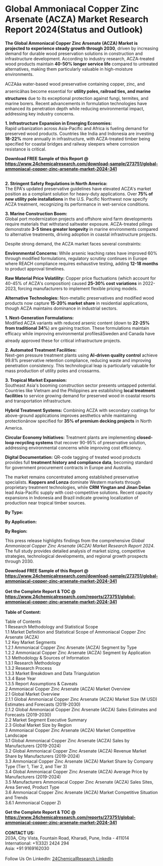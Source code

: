 <h1>Global Ammoniacal Copper Zinc Arsenate (ACZA) Market Research Report 2024(Status and Outlook)</h1><p><strong>The Global Ammoniacal Copper Zinc Arsenate (ACZA) Market is projected to experience steady growth through 2030</strong>, driven by increasing demand for durable wood preservation solutions in construction and infrastructure development. According to industry research, ACZA-treated wood products maintain <strong>40-50% longer service life</strong> compared to untreated alternatives, making them particularly valuable in high-moisture environments.</p><p>ACZAâa water-based wood preservative containing copper, zinc, and arsenicâhas become essential for <strong>utility poles, railroad ties, and marine structures</strong> due to its exceptional protection against fungi, termites, and marine borers. Recent advancements in formulation technologies have enhanced its penetration depth while reducing environmental impact, addressing key industry concerns.</p><p><strong>1. Infrastructure Expansion in Emerging Economies:</strong><br>
Rapid urbanization across Asia-Pacific and Africa is fueling demand for preserved wood products. Countries like India and Indonesia are investing <strong>18-22%</strong> more annually in infrastructure, with ACZA-treated timber being specified for coastal bridges and railway sleepers where corrosion resistance is critical.</p><div><b>Download FREE Sample of this Report @ 
            <a href="https://www.24chemicalresearch.com/download-sample/273751/global-ammoniacal-copper-zinc-arsenate-market-2024-341">
            https://www.24chemicalresearch.com/download-sample/273751/global-ammoniacal-copper-zinc-arsenate-market-2024-341</a></b></div><br><p><strong>2. Stringent Safety Regulations in North America:</strong><br>
The EPA's updated preservative guidelines have elevated ACZA's market position as a compliant solution for heavy-duty applications. Over <strong>75% of new utility pole installations</strong> in the U.S. Pacific Northwest now specify ACZA treatment, recognizing its performance in wet-service conditions.</p><p><strong>3. Marine Construction Boom:</strong><br>
Global port modernization projects and offshore wind farm developments require materials that withstand saltwater exposure. ACZA-treated pilings demonstrate <strong>3-5 times greater longevity</strong> in marine environments compared to alternative treatments, driving adoption in coastal infrastructure projects.</p><p>Despite strong demand, the ACZA market faces several constraints:</p><p><strong>Environmental Concerns:</strong> While arsenic leaching rates have improved 60% through modified formulations, regulatory scrutiny continues in Europe where REACH compliance requires exhaustive testing, adding <strong>12-18 months</strong> to product approval timelines.</p><p><strong>Raw Material Price Volatility:</strong> Copper price fluctuations (which account for 40-45% of ACZA's composition) caused <strong>25-30% cost variations</strong> in 2022-2023, forcing manufacturers to implement flexible pricing models.</p><p><strong>Alternative Technologies:</strong> Non-metallic preservatives and modified wood products now capture <strong>15-20% market share</strong> in residential applications, though ACZA maintains dominance in industrial sectors.</p><p><strong>1. Next-Generation Formulations:</strong><br>
Modified ACZA variants with reduced arsenic content (down to <strong>22-25% from traditional 34%</strong>) are gaining traction. These formulations maintain efficacy while improving environmental profilesâSweden and Canada have already approved these for critical infrastructure projects.</p><p><strong>2. Automated Treatment Facilities:</strong><br>
Next-gen pressure treatment plants using <strong>AI-driven quality control</strong> achieve 99.8% preservative retention compliance, reducing waste and improving penetration consistency. This technological leap is particularly valuable for mass production of utility poles and crossarms.</p><p><strong>3. Tropical Market Expansion:</strong><br>
Southeast Asia's booming construction sector presents untapped potential. Countries like Vietnam and the Philippines are establishing <strong>local treatment facilities</strong> to service growing demand for preserved wood in coastal resorts and transportation infrastructure.</p><p><strong>Hybrid Treatment Systems:</strong> Combining ACZA with secondary coatings for above-ground applications improves aesthetics while maintaining protectionânow specified for <strong>35% of premium decking projects</strong> in North America.</p><p><strong>Circular Economy Initiatives:</strong> Treatment plants are implementing <strong>closed-loop recycling systems</strong> that recover 90-95% of preservative solution, addressing environmental concerns while improving cost efficiency.</p><p><strong>Digital Documentation:</strong> QR-code tagging of treated wood products provides full <strong>treatment history and compliance data</strong>, becoming standard for government procurement contracts in Europe and Australia.</p><p>The market remains concentrated among established preservative specialists. <strong>Koppers and Lonza</strong> dominate Western markets through proprietary treatment technologies, while <strong>CRM Yingtan and Jinan Delan</strong> lead Asia-Pacific supply with cost-competitive solutions. Recent capacity expansions in Indonesia and Brazil indicate growing localization of production near tropical timber sources.</p><p><strong>By Type:</strong></p><p><strong>By Application:</strong></p><p><strong>By Region:</strong></p><p>This press release highlights findings from the comprehensive <em>Global Ammoniacal Copper Zinc Arsenate (ACZA) Market Research Report 2024</em>. The full study provides detailed analysis of market sizing, competitive strategies, technological developments, and regional growth prospects through 2030.</p><div><b>Download FREE Sample of this Report @ 
            <a href="https://www.24chemicalresearch.com/download-sample/273751/global-ammoniacal-copper-zinc-arsenate-market-2024-341">
            https://www.24chemicalresearch.com/download-sample/273751/global-ammoniacal-copper-zinc-arsenate-market-2024-341</a></b></div><br><div><b>Get the Complete Report & TOC @ 
            <a href="https://www.24chemicalresearch.com/reports/273751/global-ammoniacal-copper-zinc-arsenate-market-2024-341">
            https://www.24chemicalresearch.com/reports/273751/global-ammoniacal-copper-zinc-arsenate-market-2024-341</a></b></div><br>
            <b>Table of Content:</b><p>Table of Contents<br />
1 Research Methodology and Statistical Scope<br />
1.1 Market Definition and Statistical Scope of Ammoniacal Copper Zinc Arsenate (ACZA)<br />
1.2 Key Market Segments<br />
1.2.1 Ammoniacal Copper Zinc Arsenate (ACZA) Segment by Type<br />
1.2.2 Ammoniacal Copper Zinc Arsenate (ACZA) Segment by Application<br />
1.3 Methodology & Sources of Information<br />
1.3.1 Research Methodology<br />
1.3.2 Research Process<br />
1.3.3 Market Breakdown and Data Triangulation<br />
1.3.4 Base Year<br />
1.3.5 Report Assumptions & Caveats<br />
2 Ammoniacal Copper Zinc Arsenate (ACZA) Market Overview<br />
2.1 Global Market Overview<br />
2.1.1 Global Ammoniacal Copper Zinc Arsenate (ACZA) Market Size (M USD) Estimates and Forecasts (2019-2030)<br />
2.1.2 Global Ammoniacal Copper Zinc Arsenate (ACZA) Sales Estimates and Forecasts (2019-2030)<br />
2.2 Market Segment Executive Summary<br />
2.3 Global Market Size by Region<br />
3 Ammoniacal Copper Zinc Arsenate (ACZA) Market Competitive Landscape<br />
3.1 Global Ammoniacal Copper Zinc Arsenate (ACZA) Sales by Manufacturers (2019-2024)<br />
3.2 Global Ammoniacal Copper Zinc Arsenate (ACZA) Revenue Market Share by Manufacturers (2019-2024)<br />
3.3 Ammoniacal Copper Zinc Arsenate (ACZA) Market Share by Company Type (Tier 1, Tier 2, and Tier 3)<br />
3.4 Global Ammoniacal Copper Zinc Arsenate (ACZA) Average Price by Manufacturers (2019-2024)<br />
3.5 Manufacturers Ammoniacal Copper Zinc Arsenate (ACZA) Sales Sites, Area Served, Product Type<br />
3.6 Ammoniacal Copper Zinc Arsenate (ACZA) Market Competitive Situation and Trends<br />
3.6.1 Ammoniacal Copper Zi</p><div><b>Get the Complete Report & TOC @ 
            <a href="https://www.24chemicalresearch.com/reports/273751/global-ammoniacal-copper-zinc-arsenate-market-2024-341">
            https://www.24chemicalresearch.com/reports/273751/global-ammoniacal-copper-zinc-arsenate-market-2024-341</a></b></div><br><b>CONTACT US:</b><br>
            203A, City Vista, Fountain Road, Kharadi, Pune, India - 411014<br>
            International: +1(332) 2424 294<br>
            Asia: +91 9169162030 <br><br>
            Follow Us On LinkedIn: <a href="https://www.linkedin.com/company/24chemicalresearch/">24ChemicalResearch LinkedIn</a>